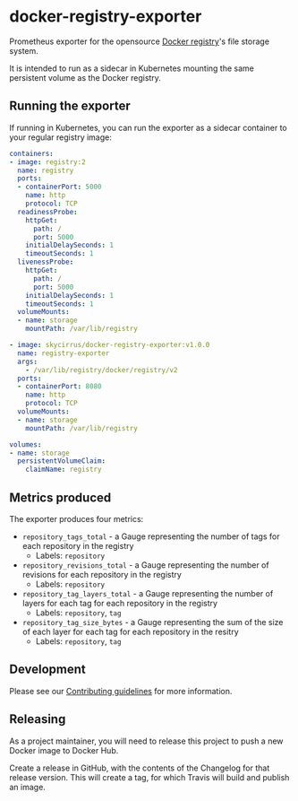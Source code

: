 # docker-registry-exporter

Prometheus exporter for the opensource [Docker registry](https://github.com/docker/distribution)'s file storage system.

It is intended to run as a sidecar in Kubernetes mounting the same persistent volume as the Docker registry.

## Running the exporter

If running in Kubernetes, you can run the exporter as a sidecar container to your regular registry image:

```yaml
containers:
- image: registry:2
  name: registry
  ports:
  - containerPort: 5000
    name: http
    protocol: TCP
  readinessProbe:
    httpGet:
      path: /
      port: 5000
    initialDelaySeconds: 1
    timeoutSeconds: 1
  livenessProbe:
    httpGet:
      path: /
      port: 5000
    initialDelaySeconds: 1
    timeoutSeconds: 1
  volumeMounts:
  - name: storage
    mountPath: /var/lib/registry

- image: skycirrus/docker-registry-exporter:v1.0.0
  name: registry-exporter
  args:
    - /var/lib/registry/docker/registry/v2
  ports:
  - containerPort: 8080
    name: http
    protocol: TCP
  volumeMounts:
  - name: storage
    mountPath: /var/lib/registry

volumes:
- name: storage
  persistentVolumeClaim:
    claimName: registry
```

## Metrics produced

The exporter produces four metrics:

 * `repository_tags_total` - a Gauge representing the number of tags for each repository in the registry
   * Labels: `repository`
 * `repository_revisions_total` - a Gauge representing the number of revisions for each repository in the registry
   * Labels: `repository`
 * `repository_tag_layers_total` - a Gauge representing the number of layers for each tag for each repository in the registry
   * Labels: `repository`, `tag`
 * `repository_tag_size_bytes` - a Gauge representing the sum of the size of each layer for each tag for each repository in the resitry
   * Labels: `repository`, `tag`

## Development

Please see our [Contributing guidelines](/CONTRIBUTING.md) for more information.

## Releasing

As a project maintainer, you will need to release this project to push a new Docker image to Docker Hub.

Create a release in GitHub, with the contents of the Changelog for that release version.  This will create a tag, for
which Travis will build and publish an image.
